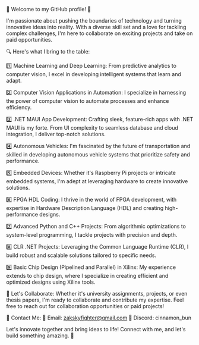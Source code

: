 👋 Welcome to my GitHub profile! 🚀

I'm passionate about pushing the boundaries of technology and turning innovative ideas into reality. With a diverse skill set and a love for tackling complex challenges, I'm here to collaborate on exciting projects and take on paid opportunities.

🔍 Here's what I bring to the table:

1️⃣ Machine Learning and Deep Learning: From predictive analytics to computer vision, I excel in developing intelligent systems that learn and adapt.

2️⃣ Computer Vision Applications in Automation: I specialize in harnessing the power of computer vision to automate processes and enhance efficiency.

3️⃣ .NET MAUI App Development: Crafting sleek, feature-rich apps with .NET MAUI is my forte. From UI complexity to seamless database and cloud integration, I deliver top-notch solutions.

4️⃣ Autonomous Vehicles: I'm fascinated by the future of transportation and skilled in developing autonomous vehicle systems that prioritize safety and performance.

5️⃣ Embedded Devices: Whether it's Raspberry Pi projects or intricate embedded systems, I'm adept at leveraging hardware to create innovative solutions.

6️⃣ FPGA HDL Coding: I thrive in the world of FPGA development, with expertise in Hardware Description Language (HDL) and creating high-performance designs.

7️⃣ Advanced Python and C++ Projects: From algorithmic optimizations to system-level programming, I tackle projects with precision and depth.

8️⃣ CLR .NET Projects: Leveraging the Common Language Runtime (CLR), I build robust and scalable solutions tailored to specific needs.

9️⃣ Basic Chip Design (Pipelined and Parallel) in Xilinx: My experience extends to chip design, where I specialize in creating efficient and optimized designs using Xilinx tools.

💬 Let's Collaborate: Whether it's university assignments, projects, or even thesis papers, I'm ready to collaborate and contribute my expertise. Feel free to reach out for collaboration opportunities or paid projects!

📧 Contact Me:
📩 Email: zakskyfighter@gmail.com
💬 Discord: cinnamon_bun

Let's innovate together and bring ideas to life! Connect with me, and let's build something amazing. 🌟
